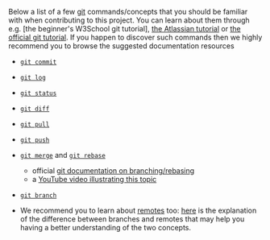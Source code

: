 
Below a list of a few [git](https://en.wikipedia.org/wiki/Git) commands/concepts that you should be familiar with when contributing to this project.
You can learn about them through e.g. [the beginner's W3School git tutorial],  [the Atlassian tutorial](https://www.atlassian.com/git/tutorials) or [the official git tutorial](https://git-scm.com/docs/gittutorial). 
If you happen to discover such commands then we highly recommend you to browse the suggested documentation resources
 * [`git commit`](https://git-scm.com/docs/git-commit)
 * [`git log`](https://git-scm.com/docs/git-log) 
 * [`git status`](https://git-scm.com/docs/git-status)
 * [`git diff`](https://git-scm.com/docs/git-diff)
 * [`git pull`](https://git-scm.com/docs/git-pull)
 * [`git push`](https://git-scm.com/docs/git-push)
 * [`git merge`](https://git-scm.com/docs/git-merge) and [`git rebase`](https://git-scm.com/book/de/v2/Git-Branching-Rebasing)
    - official [git documentation on branching/rebasing](https://git-scm.com/book/de/v2/Git-Branching-Rebasing)
    - a [YouTube video illustrating this topic](https://www.youtube.com/watch?v=CRlGDDprdOQ)
 * [`git branch`](https://git-scm.com/book/en/v1/Git-Branching-What-a-Branch-Is)

 * We recommend you to learn about [remotes](https://git-scm.com/book/en/v2/Git-Basics-Working-with-Remotes) too: [here](https://stackoverflow.com/questions/40777783/what-is-the-difference-between-branch-and-remote-in-git) is the explanation of the difference between branches and remotes that may help you having a better understanding of the two concepts.
